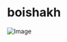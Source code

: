 # boishakh
![Image](https://github.com/user-attachments/assets/bb28da5b-c31f-4402-b3d7-788a9937f88d)
